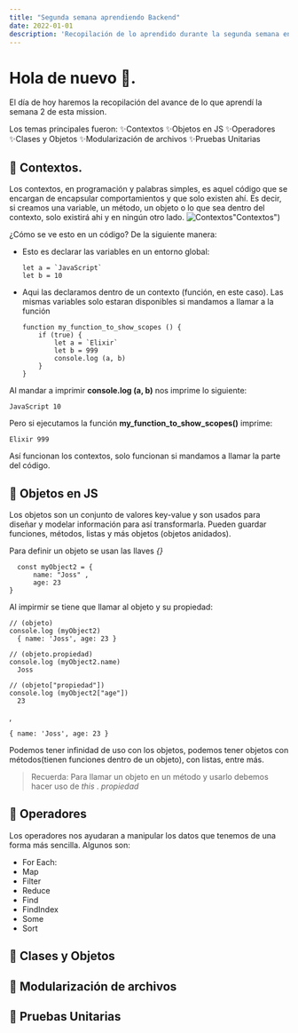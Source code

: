 ```yaml
---
title: "Segunda semana aprendiendo Backend"
date: 2022-01-01
description: 'Recopilación de lo aprendido durante la segunda semana en la Mission Launch X'
---
```


# Hola  de nuevo 👋. 
El día de hoy haremos la recopilación del avance de lo que aprendí la semana 2 de esta mission. 

Los temas principales fueron: 
✨Contextos
✨Objetos en JS
✨Operadores
✨Clases y Objetos
✨Modularización de archivos
✨Pruebas Unitarias 

## 💫 Contextos. 
Los contextos, en programación y palabras simples, es aquel código que se encargan de encapsular comportamientos y que solo existen ahí. Es decir, si creamos una variable, un método, un objeto o lo que sea dentro del contexto, solo existirá ahi y en ningún otro lado. 
![Contextos](https://user-images.githubusercontent.com/84040594/166181724-e360d74e-7ba6-4505-ad79-85716bbd28c9.png)"Contextos")

¿Cómo se ve esto en un código? De la siguiente manera: 

- Esto es declarar las variables en un entorno global:
    ``` console
    let a = `JavaScript`
    let b = 10 
    ```

- Aqui las declaramos dentro de un contexto (función, en este caso). Las mismas variables solo estaran disponibles si mandamos a llamar a la función
  ``` console
  function my_function_to_show_scopes () {
      if (true) {
          let a = `Elixir`
          let b = 999 
          console.log (a, b) 
      }
  }
  ```

Al mandar a imprimir __console.log (a, b)__ nos imprime lo siguiente: 
  ``` console
  JavaScript 10
  ```

Pero si ejecutamos la función __my_function_to_show_scopes()__ imprime: 
  ``` console
  Elixir 999
  ```

Así funcionan los contextos, solo funcionan si mandamos a llamar la parte del código. 



## 💫 Objetos en JS
Los objetos son un conjunto de valores key-value y son usados para diseñar y modelar información para así transformarla. Pueden guardar funciones, métodos, listas y más objetos (objetos anidados).

Para definir un objeto se usan las llaves _{}_
```console
  const myObject2 = {
      name: "Joss" ,
      age: 23
}
```
Al impirmir se tiene que llamar al objeto y su propiedad: 

  ```console
  // (objeto)
  console.log (myObject2)
    { name: 'Joss', age: 23 }
  ```

  ```console
  // (objeto.propiedad)
  console.log (myObject2.name)
    Joss
  ```

  ```console
  // (objeto["propiedad"])
  console.log (myObject2["age"])
    23
  ```
, 


  ```console
  { name: 'Joss', age: 23 }
  ```
Podemos tener infinidad de uso con los objetos, podemos tener objetos con métodos(tienen funciones dentro de un objeto), con listas, entre más.

> Recuerda: Para llamar un objeto en un método y usarlo debemos hacer uso de _this_ . _propiedad_

## 💫 Operadores
Los operadores nos ayudaran a manipular los datos que tenemos de una forma más sencilla. Algunos son:
  - For Each: 
  - Map
  - Filter
  - Reduce
  - Find
  - FindIndex
  - Some 
  - Sort

## 💫 Clases y Objetos

## 💫 Modularización de archivos

## 💫 Pruebas Unitarias

```console

```
